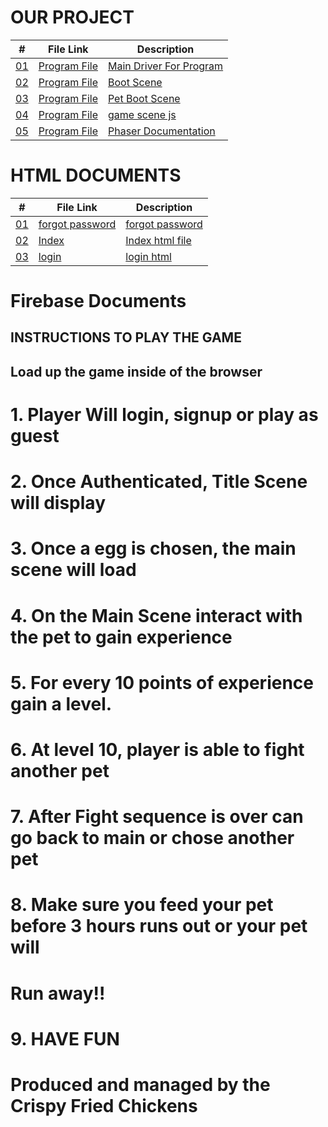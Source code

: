 # OUR PROJECT


|   #    | File Link       | Description                          |
|------- |-------------------|-------------------------------------------------|
| [01](.MainScene.js) |  [Program File](./MainScene.js) | [ Main Driver For Program](./MainScene.js)|
| [02](.BootScene.js) |  [Program File](./BootScene.js) | [ Boot Scene](./BootScene.js)|
| [03](.bootpet.js) |  [Program File](./bootpet.js) | [ Pet Boot Scene](./bootpet.js)|
| [04](.game.js) |  [Program File](./game.js) | [ game scene js](./game.js)|
| [05](.phaser.js) |  [Program File](./phaser.js) | [ Phaser Documentation](./phaser.js)|

# HTML DOCUMENTS

|   #    | File Link       | Description                          |
|------- |-------------------|-------------------------------------------------|
| [01](.forget_password.html) |  [forgot password](./forget_password.html) | [ forgot password](./forget_password.html)|
| [02](.index.html) |  [Index](./index.html) | [ Index html file](./index.html)   |
| [03](.login.html) |  [login](./login.html) | [ login html](./login.html)   |

# Firebase Documents

## INSTRUCTIONS TO PLAY THE GAME

## Load up the game inside of the browser
#  1. Player Will login, signup or play as guest 
#  2. Once Authenticated, Title Scene will display
#  3. Once a egg is chosen, the main scene will load
#  4. On the Main Scene interact with the pet to gain experience
#  5. For every 10 points of experience gain a level.
#  6. At level 10, player is able to fight another pet
#  7. After Fight sequence is over can go back to main or chose another pet
#  8. Make sure you feed your pet before 3 hours runs out or your pet will 
#     Run away!!
#  9. HAVE FUN

# Produced and managed by the Crispy Fried Chickens

